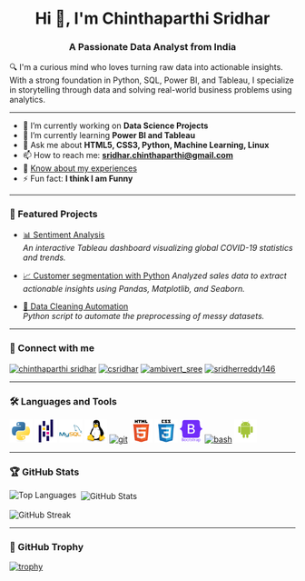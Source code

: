 <h1 align="center">Hi 👋, I'm Chinthaparthi Sridhar</h1>
<h3 align="center">A Passionate Data Analyst from India</h3>

🔍 I'm a curious mind who loves turning raw data into actionable insights. With a strong foundation in Python, SQL, Power BI, and Tableau, I specialize in storytelling through data and solving real-world business problems using analytics.

---

- 🔭 I’m currently working on **Data Science Projects**
- 🌱 I’m currently learning **Power BI and Tableau**
- 💬 Ask me about **HTML5, CSS3, Python, Machine Learning, Linux**
- 📫 How to reach me: **sridhar.chinthaparthi@gmail.com**
- 📄 [Know about my experiences](https://drive.google.com/file/d/1xLWTZ9j9-mj4ySCD5qUww7sG-GobPUkS/view?usp=sharing)
- ⚡ Fun fact: **I think I am Funny**

---

### 🧠 Featured Projects
- [📊 Sentiment Analysis](https://github.com/sridharchinthaparthi/TAI-IP-Data-Science/tree/main/sentiment%20anlysis)  
  *An interactive Tableau dashboard visualizing global COVID-19 statistics and trends.*

- [📈 Customer segmentation with Python](https://github.com/sridharchinthaparthi/TAI-IP-Data-Science/tree/main/Customer%20segmentation)
  *Analyzed sales data to extract actionable insights using Pandas, Matplotlib, and Seaborn.*

- [🧹 Data Cleaning Automation](https://github.com/yourusername/project-name)  
  *Python script to automate the preprocessing of messy datasets.*

---

### 🧩 Connect with me

<p align="left">
<a href="https://www.linkedin.com/in/chinthaparthisridhar" target="blank"><img align="center" src="https://raw.githubusercontent.com/rahuldkjain/github-profile-readme-generator/master/src/images/icons/Social/linked-in-alt.svg" alt="chinthaparthi sridhar" height="30" width="40" /></a>
<a href="https://kaggle.com/csridhar" target="blank"><img align="center" src="https://raw.githubusercontent.com/rahuldkjain/github-profile-readme-generator/master/src/images/icons/Social/kaggle.svg" alt="csridhar" height="30" width="40" /></a>
<a href="https://instagram.com/ambivert_sree" target="blank"><img align="center" src="https://raw.githubusercontent.com/rahuldkjain/github-profile-readme-generator/master/src/images/icons/Social/instagram.svg" alt="ambivert_sree" height="30" width="40" /></a>
<a href="https://www.hackerrank.com/sridherreddy146" target="blank"><img align="center" src="https://raw.githubusercontent.com/rahuldkjain/github-profile-readme-generator/master/src/images/icons/Social/hackerrank.svg" alt="sridherreddy146" height="30" width="40" /></a>
</p>

---

### 🛠️ Languages and Tools

<p align="left">
  <a href="https://www.python.org" target="_blank"><img src="https://raw.githubusercontent.com/devicons/devicon/master/icons/python/python-original.svg" alt="python" width="40" height="40"/></a>
  <a href="https://pandas.pydata.org/" target="_blank"><img src="https://raw.githubusercontent.com/devicons/devicon/master/icons/pandas/pandas-original.svg" alt="pandas" width="40" height="40"/></a>
  <a href="https://www.mysql.com/" target="_blank"><img src="https://raw.githubusercontent.com/devicons/devicon/master/icons/mysql/mysql-original-wordmark.svg" alt="mysql" width="40" height="40"/></a>
  <a href="https://www.linux.org/" target="_blank"><img src="https://raw.githubusercontent.com/devicons/devicon/master/icons/linux/linux-original.svg" alt="linux" width="40" height="40"/></a>
  <a href="https://git-scm.com/" target="_blank"><img src="https://www.vectorlogo.zone/logos/git-scm/git-scm-icon.svg" alt="git" width="40" height="40"/></a>
  <a href="https://www.w3schools.com/html/" target="_blank"><img src="https://raw.githubusercontent.com/devicons/devicon/master/icons/html5/html5-original-wordmark.svg" alt="html5" width="40" height="40"/></a>
  <a href="https://www.w3schools.com/css/" target="_blank"><img src="https://raw.githubusercontent.com/devicons/devicon/master/icons/css3/css3-original-wordmark.svg" alt="css3" width="40" height="40"/></a>
  <a href="https://getbootstrap.com/" target="_blank"><img src="https://raw.githubusercontent.com/devicons/devicon/master/icons/bootstrap/bootstrap-plain-wordmark.svg" alt="bootstrap" width="40" height="40"/></a>
  <a href="https://www.gnu.org/software/bash/" target="_blank"><img src="https://www.vectorlogo.zone/logos/gnu_bash/gnu_bash-icon.svg" alt="bash" width="40" height="40"/></a>
  <a href="https://developer.android.com" target="_blank"><img src="https://raw.githubusercontent.com/devicons/devicon/master/icons/android/android-original-wordmark.svg" alt="android" width="40" height="40"/></a>
</p>

---

### 🏆 GitHub Stats

<p>
  <img align="left" src="https://github-readme-stats.vercel.app/api/top-langs?username=sridharchinthaparthi&show_icons=true&locale=en&layout=compact" alt="Top Languages" />
</p>

<p>&nbsp;
  <img align="center" src="https://github-readme-stats.vercel.app/api?username=sridharchinthaparthi&show_icons=true&locale=en" alt="GitHub Stats" />
</p>

<p>
  <img align="center" src="https://github-readme-streak-stats.herokuapp.com/?user=sridharchinthaparthi&" alt="GitHub Streak" />
</p>

---

### 🏅 GitHub Trophy

[![trophy](https://github-profile-trophy.vercel.app/?username=sridharchinthaparthi&theme=onedark)](https://github.com/ryo-ma/github-profile-trophy)
